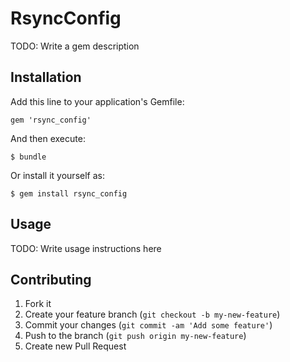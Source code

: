# RsyncConfig

TODO: Write a gem description

## Installation

Add this line to your application's Gemfile:

    gem 'rsync_config'

And then execute:

    $ bundle

Or install it yourself as:

    $ gem install rsync_config

## Usage

TODO: Write usage instructions here

## Contributing

1. Fork it
2. Create your feature branch (`git checkout -b my-new-feature`)
3. Commit your changes (`git commit -am 'Add some feature'`)
4. Push to the branch (`git push origin my-new-feature`)
5. Create new Pull Request
